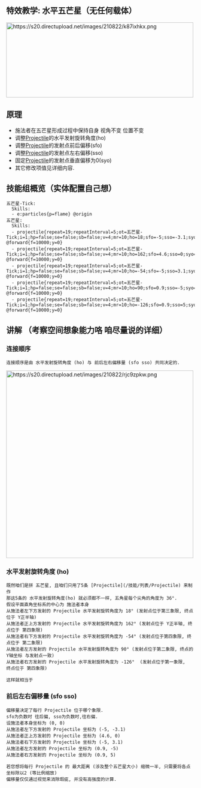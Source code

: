 特效教学: 水平五芒星（无任何载体）
-------------------

<img src="https://s20.directupload.net/images/210822/k87ixhkx.png" width="500" height="200" alt="https://s20.directupload.net/images/210822/k87ixhkx.png" />

原理
-------------------

- 施法者在五芒星形成过程中保持自身 视角不变 位置不变
- 调整[Projectile](/技能/列表/Projectile)的水平发射旋转角度(ho)
- 调整[Projectile](/技能/列表/Projectile)的发射点前后偏移(sfo)
- 调整[Projectile](/技能/列表/Projectile)的发射点左右偏移(sso)
- 固定[Projectile](/技能/列表/Projectile)的发射点垂直偏移为0(syo)
- 其它修改项值见详细内容.

技能组概览（实体配置自己想）
-------------------

    五芒星-Tick:
      Skills:
      - e:particles{p=flame} @origin
    五芒星:
      Skills:
      - projectile{repeat=19;repeatInterval=5;ot=五芒星-Tick;i=1;hp=false;se=false;sb=false;v=4;mr=10;ho=18;sfo=-5;sso=-3.1;syo=0} @forward{f=10000;y=0}
      - projectile{repeat=19;repeatInterval=5;ot=五芒星-Tick;i=1;hp=false;se=false;sb=false;v=4;mr=10;ho=162;sfo=4.6;sso=0;syo=0} @forward{f=10000;y=0}
      - projectile{repeat=19;repeatInterval=5;ot=五芒星-Tick;i=1;hp=false;se=false;sb=false;v=4;mr=10;ho=-54;sfo=-5;sso=3.1;syo=0} @forward{f=10000;y=0}
      - projectile{repeat=19;repeatInterval=5;ot=五芒星-Tick;i=1;hp=false;se=false;sb=false;v=4;mr=10;ho=90;sfo=0.9;sso=-5;syo=0} @forward{f=10000;y=0}
      - projectile{repeat=19;repeatInterval=5;ot=五芒星-Tick;i=1;hp=false;se=false;sb=false;v=4;mr=10;ho=-126;sfo=0.9;sso=5;syo=0} @forward{f=10000;y=0}

讲解 （考察空间想象能力咯 咱尽量说的详细）
-------------

### 连接顺序

    连接顺序是由 水平发射旋转角度 (ho) 与 前后左右偏移量 (sfo sso) 共同决定的.

<img src="https://s20.directupload.net/images/210822/rjc9zpkw.png" width="500" height="500" alt="https://s20.directupload.net/images/210822/rjc9zpkw.png" />

### 水平发射旋转角度 (ho)

    既然咱们是拼 五芒星, 且咱们只用了5条 [Projectile](/技能/列表/Projectile) 来制作  
    那这5条的 水平发射旋转角度(ho) 就必须都不一样, 五角星每个尖角的角度为 36°.  
    假设平面直角坐标系的中心为 施法者本身
    从施法者左下方发射的 Projectile 水平发射旋转角度为 18° (发射点位于第三象限, 终点位于 Y正半轴)  
    从施法者正上方发射的 Projectile 水平发射旋转角度为 162° (发射点位于 Y正半轴, 终点位于 第四象限)  
    从施法者右下方发射的 Projectile 水平发射旋转角度为 -54° (发射点位于第四象限, 终点位于 第二象限)  
    从施法者左方发射的 Projectile 水平发射旋转角度为 90° (发射点位于第二象限, 终点的 Y轴坐标 与发射点一致)    
    从施法者右方发射的 Projectile 水平发射旋转角度为 -126°  (发射点位于第一象限,  终点位于 第四象限)  

    这样就相当于

### 前后左右偏移量 (sfo sso)

    偏移量决定了每行 Projectile 位于哪个象限.  
    sfo为负数时 往后偏, sso为负数时,往右偏.  
    设施法者本身坐标为 (0, 0)
    从施法者左下方发射的 Projectile 坐标为 (-5, -3.1)  
    从施法者正上方发射的 Projectile 坐标为 (4.6, 0)  
    从施法者右下方发射的 Projectile 坐标为 (-5, 3.1)  
    从施法者左方发射的 Projectile 坐标为 (0.9, -5)  
    从施法者右方发射的 Projectile 坐标为 (0.9, 5)  

    若您想将每行 Projectile 的 最大距离 (涉及整个五芒星大小) 缩微一半, 只需要将各点坐标除以2 (等比例缩放)  
    偏移量仅仅通过视觉来消除瑕疵, 并没有高强度的计算.



